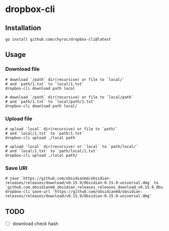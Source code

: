 # dropbox-cli

## Installation

```shell
go install github.com/chyroc/dropbox-cli@latest
```

## Usage

### Download file

```shell
# download `/path` dir(recursive) or file to `local/`
# and `path/1.txt` to `local/1.txt`
dropbox-cli download path local
```

```shell
# download `/path` dir(recursive) or file to `local/path`
# and `path/1.txt` to `local/path/1.txt`
dropbox-cli download path local/
```

### Upload file

```shell
# upload `local` dir(recursive) or file to `path/`
# and `local/1.txt` to `path/1.txt`
dropbox-cli upload ./local path
```

```shell
# upload `local` dir(recursive) or `local` to `path/local/`
# and `local/1.txt` to `path/local/1.txt`
dropbox-cli upload ./local path/
```

### Save URl

```shell
# save `https://github.com/obsidianmd/obsidian-releases/releases/download/v0.15.9/Obsidian-0.15.9-universal.dmg` to `github.com_obsidianmd_obsidian_releases_releases_download_v0.15.9_Obsidian_0.15.9_universal.dmg`
dropbox-cli save-url 'https://github.com/obsidianmd/obsidian-releases/releases/download/v0.15.9/Obsidian-0.15.9-universal.dmg'
```

## TODO

- [ ] download check hash
